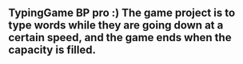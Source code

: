 ## TypingGame BP pro  :) The game project is to type words while they are going down at a certain speed, and the game ends when the capacity is filled.
